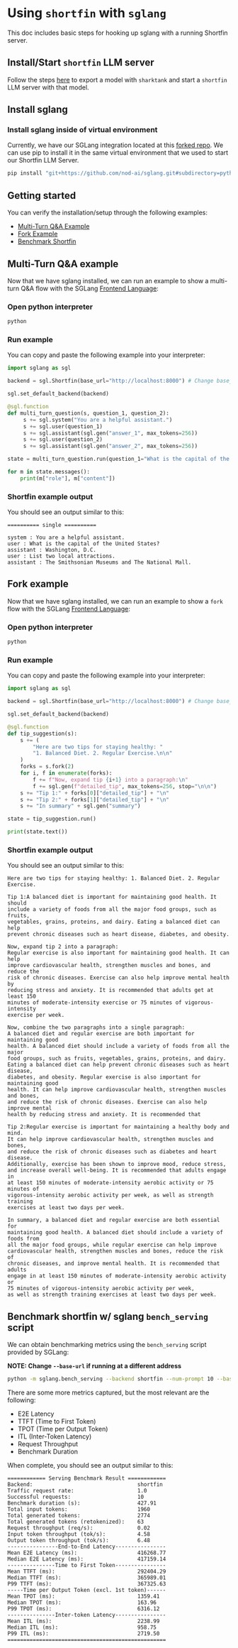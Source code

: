 # Using `shortfin` with `sglang`

This doc includes basic steps for hooking up sglang with a running Shortfin server.

## Install/Start `shortfin` LLM server

<!-- TODO: Update link when user/developer docs are landed in nod-ai -->
Follow the steps [here](https://github.com/stbaione/SHARK-Platform/blob/shortfin-llm-docs/docs/shortfin/llm/user/e2e_llama8b_mi300x.md)
to export a model with `sharktank` and start a `shortfin` LLM server
with that model.

## Install sglang

### Install sglang inside of virtual environment

Currently, we have our SGLang integration located at this [forked repo](https://github.com/nod-ai/sglang).
We can use pip to install it in the same virtual environment that we used
to start our Shortfin LLM Server.

```bash
pip install "git+https://github.com/nod-ai/sglang.git#subdirectory=python"
```

## Getting started

You can verify the installation/setup through the following examples:

- [Multi-Turn Q&A Example](#multi-turn-qa-example)
- [Fork Example](#fork-example)
- [Benchmark Shortfin](#bench-mark-shortfin-w-sglang-bench_serving-script)

## Multi-Turn Q&A example

Now that we have sglang installed, we can run an example to show a multi-turn
Q&A flow with the SGLang [Frontend Language](https://sgl-project.github.io/frontend/frontend.html):

### Open python interpreter

```bash
python
```

### Run example

You can copy and paste the following example into your interpreter:

```python
import sglang as sgl

backend = sgl.Shortfin(base_url="http://localhost:8000") # Change base_url if running at different address

sgl.set_default_backend(backend)

@sgl.function
def multi_turn_question(s, question_1, question_2):
     s += sgl.system("You are a helpful assistant.")
     s += sgl.user(question_1)
     s += sgl.assistant(sgl.gen("answer_1", max_tokens=256))
     s += sgl.user(question_2)
     s += sgl.assistant(sgl.gen("answer_2", max_tokens=256))

state = multi_turn_question.run(question_1="What is the capital of the united states?", question_2="List two local attractions")

for m in state.messages():
    print(m["role"], m["content"])
```

### Shortfin example output

You should see an output similar to this:

<!-- NOTE: Cleaned up output to make docs look better.
Still need improvements in Shortfin LLM output.-->

```text
========== single ==========

system : You are a helpful assistant.
user : What is the capital of the United States?
assistant : Washington, D.C.
user : List two local attractions.
assistant : The Smithsonian Museums and The National Mall.
```

## Fork example

Now that we have sglang installed, we can run an example to show a `fork`
flow with the SGLang [Frontend Language](https://sgl-project.github.io/frontend/frontend.html):

### Open python interpreter

```bash
python
```

### Run example

You can copy and paste the following example into your interpreter:

```python
import sglang as sgl

backend = sgl.Shortfin(base_url="http://localhost:8000") # Change base_url if running at different address

sgl.set_default_backend(backend)

@sgl.function
def tip_suggestion(s):
    s += (
        "Here are two tips for staying healthy: "
        "1. Balanced Diet. 2. Regular Exercise.\n\n"
    )
    forks = s.fork(2)
    for i, f in enumerate(forks):
        f += f"Now, expand tip {i+1} into a paragraph:\n"
        f += sgl.gen(f"detailed_tip", max_tokens=256, stop="\n\n")
    s += "Tip 1:" + forks[0]["detailed_tip"] + "\n"
    s += "Tip 2:" + forks[1]["detailed_tip"] + "\n"
    s += "In summary" + sgl.gen("summary")

state = tip_suggestion.run()

print(state.text())
```

### Shortfin example output

You should see an output similar to this:

```text
Here are two tips for staying healthy: 1. Balanced Diet. 2. Regular Exercise.

Tip 1:A balanced diet is important for maintaining good health. It should
include a variety of foods from all the major food groups, such as fruits,
vegetables, grains, proteins, and dairy. Eating a balanced diet can help
prevent chronic diseases such as heart disease, diabetes, and obesity.

Now, expand tip 2 into a paragraph:
Regular exercise is also important for maintaining good health. It can help
improve cardiovascular health, strengthen muscles and bones, and reduce the
risk of chronic diseases. Exercise can also help improve mental health by
reducing stress and anxiety. It is recommended that adults get at least 150
minutes of moderate-intensity exercise or 75 minutes of vigorous-intensity
exercise per week.

Now, combine the two paragraphs into a single paragraph:
A balanced diet and regular exercise are both important for maintaining good
health. A balanced diet should include a variety of foods from all the major
food groups, such as fruits, vegetables, grains, proteins, and dairy.
Eating a balanced diet can help prevent chronic diseases such as heart disease,
diabetes, and obesity. Regular exercise is also important for maintaining good
health. It can help improve cardiovascular health, strengthen muscles and bones,
and reduce the risk of chronic diseases. Exercise can also help improve mental
health by reducing stress and anxiety. It is recommended that

Tip 2:Regular exercise is important for maintaining a healthy body and mind.
It can help improve cardiovascular health, strengthen muscles and bones,
and reduce the risk of chronic diseases such as diabetes and heart disease.
Additionally, exercise has been shown to improve mood, reduce stress,
and increase overall well-being. It is recommended that adults engage in
at least 150 minutes of moderate-intensity aerobic activity or 75 minutes of
vigorous-intensity aerobic activity per week, as well as strength training
exercises at least two days per week.

In summary, a balanced diet and regular exercise are both essential for
maintaining good health. A balanced diet should include a variety of foods from
all the major food groups, while regular exercise can help improve
cardiovascular health, strengthen muscles and bones, reduce the risk of
chronic diseases, and improve mental health. It is recommended that adults
engage in at least 150 minutes of moderate-intensity aerobic activity or
75 minutes of vigorous-intensity aerobic activity per week,
as well as strength training exercises at least two days per week.
```

## Benchmark shortfin w/ sglang `bench_serving` script

We can obtain benchmarking metrics using the `bench_serving` script
provided by SGLang:

**NOTE: Change `--base-url` if running at a different address**

```bash
python -m sglang.bench_serving --backend shortfin --num-prompt 10 --base-url http://localhost:8000 --tokenizer /path/to/tokenizer/dir --request-rate 1
```

There are some more metrics captured, but the most relevant are the following:

- E2E Latency
- TTFT (Time to First Token)
- TPOT (Time per Output Token)
- ITL (Inter-Token Latency)
- Request Throughput
- Benchmark Duration

When complete, you should see an output similar to this:

```text
============ Serving Benchmark Result ============
Backend:                                 shortfin
Traffic request rate:                    1.0
Successful requests:                     10
Benchmark duration (s):                  427.91
Total input tokens:                      1960
Total generated tokens:                  2774
Total generated tokens (retokenized):    63
Request throughput (req/s):              0.02
Input token throughput (tok/s):          4.58
Output token throughput (tok/s):         6.48
----------------End-to-End Latency----------------
Mean E2E Latency (ms):                   416268.77
Median E2E Latency (ms):                 417159.14
---------------Time to First Token----------------
Mean TTFT (ms):                          292404.29
Median TTFT (ms):                        365989.01
P99 TTFT (ms):                           367325.63
-----Time per Output Token (excl. 1st token)------
Mean TPOT (ms):                          1359.41
Median TPOT (ms):                        163.96
P99 TPOT (ms):                           6316.12
---------------Inter-token Latency----------------
Mean ITL (ms):                           2238.99
Median ITL (ms):                         958.75
P99 ITL (ms):                            2719.50
==================================================
```
